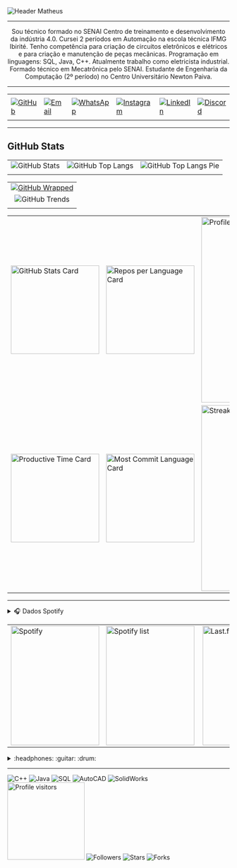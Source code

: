 <div>
  <!-- Header personalizado -->
  <img align="center" alt="Header Matheus"
       src="https://raw.githubusercontent.com/MatheusCoutinho26/MatheusCoutinho26/main/imagem/headerpng.png"/>
</div>

-----

<!-- Texto de introdução / saudação -->
<div align="center">
  <p>
    Sou técnico formado no SENAI Centro de treinamento e desenvolvimento da indústria 4.0.  
    Cursei 2 períodos em Automação na escola técnica IFMG Ibirité.  
    Tenho competência para criação de circuitos eletrônicos e elétricos e para criação e manutenção de peças mecânicas.  
    Programação em linguagens: SQL, Java, C++.  
    Atualmente trabalho como eletricista industrial. Formado técnico em Mecatrônica pelo SENAI.  
    Estudante de Engenharia da Computação (2º período) no Centro Universitário Newton Paiva.
  </p>
</div>

---

<div align="center">
  <table>
    <tr>
      <td align="center" colspan="6"></td>
    </tr>
    <tr>
      <!-- GitHub -->
      <td>
        <a href="https://github.com/MatheusCoutinho26" target="_blank">
          <img src="https://img.shields.io/badge/GitHub-MatheusCoutinho26-black?logo=github" alt="GitHub" />
        </a>
      </td>
      <!-- E-mail -->
      <td>
        <a href="mailto:matheuscoutinho934@gmail.com" target="_blank">
          <img src="https://img.shields.io/badge/Email-matheuscoutinho934@gmail.com-blue?logo=gmail" alt="Email" />
        </a>
      </td>
      <!-- WhatsApp -->
      <td>
        <a href="https://wa.me/5531971132233" target="_blank">
          <img src="https://img.shields.io/badge/WhatsApp-+5531971132233-25D366?logo=whatsapp" alt="WhatsApp" />
        </a>
      </td>
      <!-- Instagram -->
      <td>
        <a href="https://www.instagram.com/m_coutinho26/" target="_blank">
          <img src="https://img.shields.io/badge/Instagram-m_coutinho26-E4405F?logo=instagram" alt="Instagram" />
        </a>
      </td>
      <!-- LinkedIn -->
      <td>
        <a href="https://www.linkedin.com/in/matheus-coutinho-139102255/" target="_blank">
          <img src="https://img.shields.io/badge/LinkedIn-matheus--coutinho--139102255-0077B5?logo=linkedin" alt="LinkedIn" />
        </a>
      </td>
      <!-- Discord -->
      <td>
        <a href="https://discordapp.com/users/coutin_xl" target="_blank">
          <img src="https://img.shields.io/badge/Discord-coutin_xl-7289DA?logo=discord" alt="Discord" />
        </a>
      </td>
    </tr>
    <tr>
      <td align="center" colspan="6"></td>
    </tr>
  </table>
</div>

---

## GitHub Stats
<div align="center">
  <table>
    <tr>
      <td>
        <!-- Estatísticas gerais do GitHub -->
        <img alt="GitHub Stats" 
             src="https://github-readme-stats.vercel.app/api?username=MatheusCoutinho26&show=reviews,discussions_started,discussions_answered,prs_merged,prs_merged_percentage&rank_icon=percentile&theme=dark&locale=pt-br&card_width=480"/>
      </td>
      <td>
        <!-- Linguagens mais usadas -->
        <img alt="GitHub Top Langs" 
             src="https://github-readme-stats.vercel.app/api/top-langs/?username=MatheusCoutinho26&theme=dark&locale=pt-br&langs_count=7"/>
      </td>
      <td>
        <!-- Gráfico em pizza das linguagens -->
        <img alt="GitHub Top Langs Pie" 
             src="https://github-readme-stats.vercel.app/api/top-langs/?username=MatheusCoutinho26&layout=pie&theme=dark&locale=pt-br"/>
      </td>
    </tr>
    <tr><td align="center" colspan="3"></td></tr>
  </table>

  <table>
    <tr>
      <td align="center">
        <!-- GitHub Wrapped -->
        <a href="https://www.githubwrapped.io/MatheusCoutinho26" target="_blank">
          <img src="https://img.shields.io/badge/GitHub%20Wrapped-MatheusCoutinho26-000000?logo=github" alt="GitHub Wrapped" />
        </a>
      </td>
    </tr>
    <tr>
      <td align="center">
        <!-- Gráfico de tendências de repositório (ano) -->
        <img alt="GitHub Trends" 
             src="https://api.githubtrends.io/user/svg/MatheusCoutinho26/repos?time_range=one_year&loc_metric=changed&theme=dark"/>
      </td>
    </tr>
    <tr><td align="center"></td></tr>
  </table>

  <table>
    <tr>
      <td>
        <img alt="GitHub Stats Card" width="200px" 
             src="http://github-profile-summary-cards.vercel.app/api/cards/stats?username=MatheusCoutinho26&theme=github_dark"/>
      </td>
      <td>
        <img alt="Repos per Language Card" width="200px" 
             src="http://github-profile-summary-cards.vercel.app/api/cards/repos-per-language?username=MatheusCoutinho26&theme=github_dark"/>
      </td>
      <td>
        <img alt="Profile Details Card" width="420px" 
             src="http://github-profile-summary-cards.vercel.app/api/cards/profile-details?username=MatheusCoutinho26&theme=github_dark"/>
      </td>
    </tr>
    <tr>
      <td>
        <img alt="Productive Time Card" width="200px" 
             src="http://github-profile-summary-cards.vercel.app/api/cards/productive-time?username=MatheusCoutinho26&theme=github_dark&utcOffset=8"/>
      </td>
      <td>
        <img alt="Most Commit Language Card" width="200px" 
             src="http://github-profile-summary-cards.vercel.app/api/cards/most-commit-language?username=MatheusCoutinho26&theme=github_dark"/>
      </td>
      <td>
        <img alt="Streak Stats" width="420px" 
             src="https://streak-stats.demolab.com?user=MatheusCoutinho26&theme=dark&locale=pt_BR&date_format=j%20M%5B%20Y%5D"/>
      </td>
    </tr>
  </table>
</div>

---

<!-- Seção de música (Spotify + Last.fm) -->
<div>
  <details>
    <summary>🎧 Dados Spotify</summary>
    <!-- Cartão de dados do Spotify -->
    <img src="https://data-card-for-spotify.herokuapp.com/api/card?user_id=31uecxdnrcma7wejzo7wexwic6om" alt="Data Card for Spotify">
  </details>
</div>

<div align="center">
  <table>
    <tr>
      <td>
        <!-- Cartaz geral do Spotify -->
        <img alt="Spotify" width="200px" height="270px" 
             src="https://spotify-github-profile.kittinanx.com/api/view?uid=31uecxdnrcma7wejzo7wexwic6om&cover_image=true&theme=default&show_offline=false&background_color=121212&interchange=false"/>
      </td>
      <td>
        <!-- Músicas recentemente tocadas no Spotify -->
        <img alt="Spotify list" width="200px" height="270px" 
             src="https://spotify-recently-played-readme.vercel.app/api?user=31uecxdnrcma7wejzo7wexwic6om&count=10"/>
      </td>
      <td>
        <!-- Últimas músicas do Last.fm -->
        <a href="https://www.last.fm/pt/user/Coutin13" target="_blank">
          <img align="right" width="400px" height="270px" alt="Last.fm" 
               src="https://lastfm-recently-played.vercel.app/api?user=Coutin13&width=400"/>
        </a>
      </td>
    </tr>
  </table>
</div>

<div>
  <details>
    <summary>:headphones: :guitar: :drum:</summary>
    [Minha música favorita](https://open.spotify.com/intl-pt/track/4mZu6NuOntvYZqCZPrxTqT?si=806d17468a2e4cf1)
  </details>
</div>

-----

<div>
  <!-- Badges de tecnologias/habilidades -->
  <img src="https://img.shields.io/badge/C%2B%2B-Dev-blue?logo=c%2B%2B" alt="C++" />
  <img src="https://img.shields.io/badge/Java-Dev-blue?logo=java" alt="Java" />
  <img src="https://img.shields.io/badge/SQL-Dev-blue?logo=mysql" alt="SQL" />
  <img src="https://img.shields.io/badge/AUTOCAD-Dev-blue?logo=autocad" alt="AutoCAD" />
  <img src="https://img.shields.io/badge/SOLIDWORKS-Dev-blue?logo=solidworks" alt="SolidWorks" />
  <br />
  <img width="175" alt="Profile visitors" 
       src="https://komarev.com/ghpvc/?username=MatheusCoutinho26"/>
  <img alt="Followers" src="https://img.shields.io/github/followers/MatheusCoutinho26?style=social"/>
  <img alt="Stars" src="https://img.shields.io/github/stars/MatheusCoutinho26?style=social"/>
  <img alt="Forks" src="https://img.shields.io/github/forks/MatheusCoutinho26/MatheusCoutinho26?logo=git"/>
</div>
